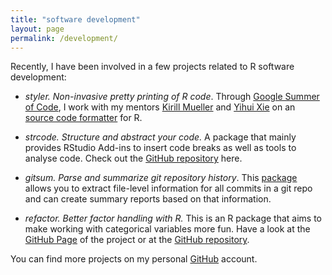 ```yaml
---
title: "software development"
layout: page
permalink: /development/
---
```

Recently, I have been involved in a few projects related to 
R software development: 

- *styler. Non-invasive pretty printing of R code*. Through 
  [Google Summer of Code](https://summerofcode.withgoogle.com), I work with 
  my mentors [Kirill Mueller](https://twitter.com/krlmlr) and 
  [Yihui Xie](https://twitter.com/xieyihui) on an 
  [source code formatter](https://github.com/krlmlr/styler) for R.

- *strcode. Structure and abstract your code.* A package that mainly provides 
  RStudio Add-ins to insert code breaks as well as tools to analyse code. Check
  out the [GitHub repository](https://github.com/lorenzwalthert/strcode) here.

- *gitsum. Parse and summarize git repository history*. This
  [package](https://github.com/lorenzwalthert/gitsum) allows
  you to extract file-level information for all commits in a git repo and can
  create summary reports based on that information. 
  
- *refactor. Better factor handling with R.* This is an 
  R package that aims to make working with categorical variables
  more fun. Have a look at the 
  [GitHub Page](https://jonmcalder.github.io/refactor/) of the project or at the
  [GitHub repository](https://github.com/jonmcalder/refactor).

You can find more projects on my personal 
[GitHub](https://github.com/lorenzwalthert) account.
